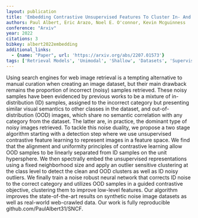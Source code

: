 ```yaml
---
layout: publication
title: 'Embedding Contrastive Unsupervised Features To Cluster In- And Out-of-distribution Noise In Corrupted Image Datasets'
authors: Paul Albert, Eric Arazo, Noel E. O'connor, Kevin Mcguinness
conference: "Arxiv"
year: 2022
citations: 3
bibkey: albert2022embedding
additional_links:
  - {name: "Paper", url: 'https://arxiv.org/abs/2207.01573'}
tags: ['Retrieval Models', 'Unimodal', 'Shallow', 'Datasets', 'Supervised', 'Applications']
---
```

Using search engines for web image retrieval is a tempting alternative to
manual curation when creating an image dataset, but their main drawback remains
the proportion of incorrect (noisy) samples retrieved. These noisy samples have
been evidenced by previous works to be a mixture of in-distribution (ID)
samples, assigned to the incorrect category but presenting similar visual
semantics to other classes in the dataset, and out-of-distribution (OOD)
images, which share no semantic correlation with any category from the dataset.
The latter are, in practice, the dominant type of noisy images retrieved. To
tackle this noise duality, we propose a two stage algorithm starting with a
detection step where we use unsupervised contrastive feature learning to
represent images in a feature space. We find that the alignment and uniformity
principles of contrastive learning allow OOD samples to be linearly separated
from ID samples on the unit hypersphere. We then spectrally embed the
unsupervised representations using a fixed neighborhood size and apply an
outlier sensitive clustering at the class level to detect the clean and OOD
clusters as well as ID noisy outliers. We finally train a noise robust neural
network that corrects ID noise to the correct category and utilizes OOD samples
in a guided contrastive objective, clustering them to improve low-level
features. Our algorithm improves the state-of-the-art results on synthetic
noise image datasets as well as real-world web-crawled data. Our work is fully
reproducible github.com/PaulAlbert31/SNCF.
